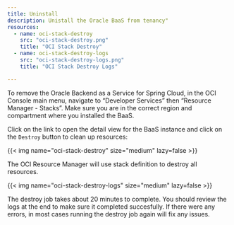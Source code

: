 ```yaml
---
title: Uninstall
description: Unistall the Oracle BaaS from tenancy"
resources:
  - name: oci-stack-destroy
    src: "oci-stack-destroy.png"
    title: "OCI Stack Destroy"
  - name: oci-stack-destroy-logs
    src: "oci-stack-destroy-logs.png"
    title: "OCI Stack Destroy Logs"

---
```


To remove the Oracle Backend as a Service for Spring Cloud, in the OCI Console main menu, navigate to “Developer Services” then “Resource Manager - Stacks”. Make sure you are in the correct region and compartment where you installed the BaaS.

Click on the link to open the detail view for the BaaS instance and click on the `Destroy` button to clean up resources:

<!-- spellchecker-disable -->
{{< img name="oci-stack-destroy" size="medium" lazy=false >}}
<!-- spellchecker-enable -->

The OCI Resource Manager will use stack definition to destroy all resources.

<!-- spellchecker-disable -->
{{< img name="oci-stack-destroy-logs" size="medium" lazy=false >}}
<!-- spellchecker-enable -->

The destroy job takes about 20 minutes to complete. You should review the logs at the end to make sure it completed succesfully. If there were any errors, in most cases running the destroy job again will fix any issues.
